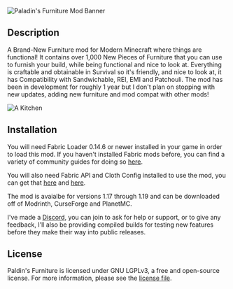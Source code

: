 ![Paladin's Furniture Mod Banner](https://github.com/UnlikePaladin/paladin-furniture-mod/blob/main/docs/banner.png?raw=true)

## Description
A Brand-New Furniture mod for Modern Minecraft where things are functional! It contains over 1,000 New Pieces of Furniture that you can use to furnish your build, while being functional and nice to look at. Everything is craftable and obtainable in Survival so it's friendly, and nice to look at, it has Compatibility with Sandwichable, REI, EMI and Patchouli. The mod has been in development for roughly 1 year but I don't plan on stopping with new updates, adding new furniture and mod compat with other mods!

![A Kitchen](https://cdn.discordapp.com/attachments/930656475741814804/1010808630683115611/2022-08-18_23.34.12.png)

## Installation

You will need Fabric Loader 0.14.6 or newer installed in your game in order to load this mod. If you haven't installed Fabric mods before, you can find a variety of community guides for doing so [here](https://fabricmc.net/wiki/install).

You will also need Fabric API and Cloth Config installed to use the mod, you can get that [here](https://modrinth.com/mod/fabric-api) and [here](https://modrinth.com/mod/cloth-config). 

The mod is avaialbe for versions 1.17 through 1.19 and can be downloaded off of Modrinth, CurseForge and PlanetMC.

I've made a [Discord](https://discord.gg/zbMDUPB), you can join to ask for help or support, or to give any feedback, I'll also be providing compiled builds for testing new features before they make their way into public releases.

## License

Paldin's Furniture is licensed under GNU LGPLv3, a free and open-source license. For more information, please see the [license file](LICENSE).
